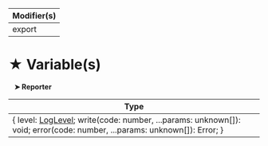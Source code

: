 | Modifier(s)                            |
|----------------------------------------|
| export |

# &#9733; Variable(s)

&nbsp;&nbsp; **&#10148; Reporter**

| Type                        |
|-----------------------------|
| { level: [LogLevel](/kernel/enum/reporter/loglevel.md); write(code: number, ...params: unknown[]): void; error(code: number, ...params: unknown[]): Error; } |